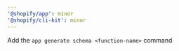 ```yaml
---
'@shopify/app': minor
'@shopify/cli-kit': minor
---
```


Add the `app generate schema <function-name>` command
